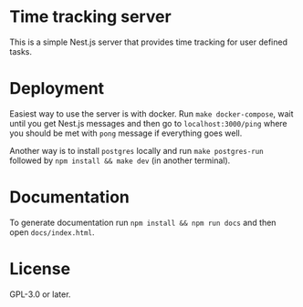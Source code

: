 
# Time tracking server

This is a simple Nest.js server that provides time tracking for user defined tasks.

# Deployment

Easiest way to use the server is with docker.
Run `make docker-compose`, wait until you get Nest.js messages and 
then go to `localhost:3000/ping` where you should be met with `pong` message if everything goes well.

Another way is to install `postgres` locally and run `make postgres-run`
followed by `npm install && make dev` (in another terminal).

# Documentation

To generate documentation run `npm install && npm run docs` 
and then open `docs/index.html`.

# License

GPL-3.0 or later.



